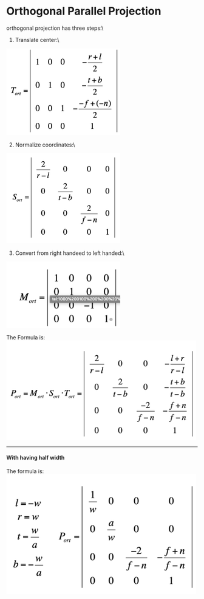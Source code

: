 # Orthogonal Parallel Projection

orthogonal projection has three steps:\
1. Translate center:\
<img width="300" src="./images/TranslateCenter.png">

2. Normalize coordinates:\
<img width="300" src="./images/NormalaizeCordinate.png">

3. Convert from right handeed to left handed:\
<img width="300" src="./images/ConvertToLeftHanded.png">

The Formula is:\
<img width="500" src="./images/WithoutW.png">

-----
#### With having half width

The formula is:\
<img width="500" src="./images/WithW.png">


